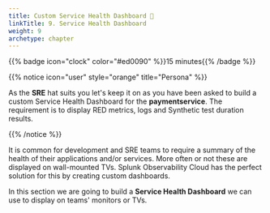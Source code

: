 ```yaml
---
title: Custom Service Health Dashboard 🏥 
linkTitle: 9. Service Health Dashboard
weight: 9
archetype: chapter
---
```


{{% badge icon="clock" color="#ed0090" %}}15 minutes{{% /badge %}}

{{% notice icon="user" style="orange" title="Persona" %}}

As the **SRE** hat suits you let's keep it on as you have been asked to build a custom Service Health Dashboard for the **paymentservice**. The requirement is to display RED metrics, logs and Synthetic test duration results.

{{% /notice %}}

It is common for development and SRE teams to require a summary of the health of their applications and/or services. More often or not these are displayed on wall-mounted TVs. Splunk Observability Cloud has the perfect solution for this by creating custom dashboards.

In this section we are going to build a **Service Health Dashboard** we can use to display on teams' monitors or TVs.
